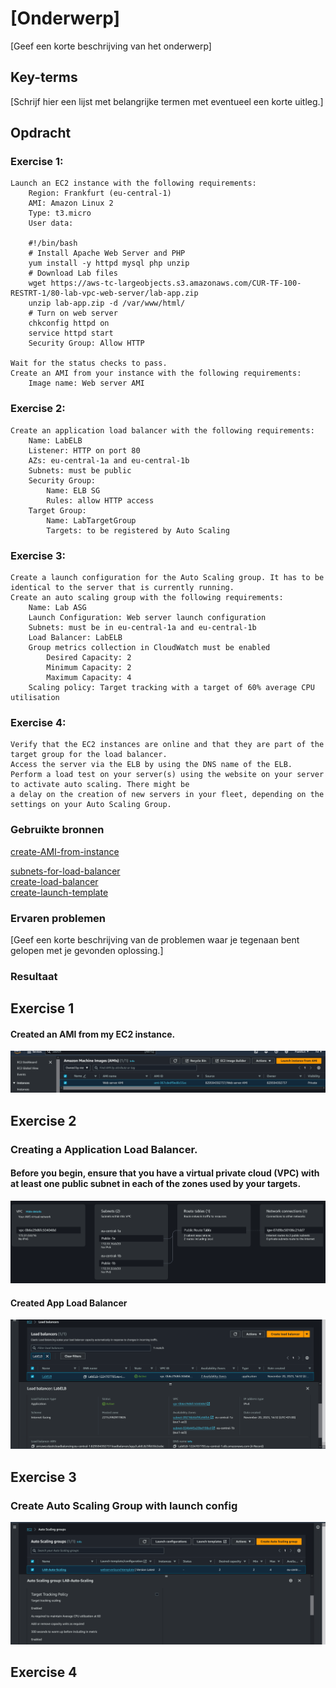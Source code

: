 # [Onderwerp]
[Geef een korte beschrijving van het onderwerp]

## Key-terms
[Schrijf hier een lijst met belangrijke termen met eventueel een korte uitleg.]

## Opdracht  
### Exercise 1:  

    Launch an EC2 instance with the following requirements:  
        Region: Frankfurt (eu-central-1)  
        AMI: Amazon Linux 2  
        Type: t3.micro  
        User data:  

        #!/bin/bash  
        # Install Apache Web Server and PHP  
        yum install -y httpd mysql php unzip  
        # Download Lab files  
        wget https://aws-tc-largeobjects.s3.amazonaws.com/CUR-TF-100-RESTRT-1/80-lab-vpc-web-server/lab-app.zip  
        unzip lab-app.zip -d /var/www/html/  
        # Turn on web server  
        chkconfig httpd on  
        service httpd start  
        Security Group: Allow HTTP  

    Wait for the status checks to pass.  
    Create an AMI from your instance with the following requirements:  
        Image name: Web server AMI  

### Exercise 2:  
 
    Create an application load balancer with the following requirements:  
        Name: LabELB  
        Listener: HTTP on port 80  
        AZs: eu-central-1a and eu-central-1b  
        Subnets: must be public  
        Security Group:    
            Name: ELB SG    
            Rules: allow HTTP access  
        Target Group:    
            Name: LabTargetGroup    
            Targets: to be registered by Auto Scaling    

### Exercise 3:  

    Create a launch configuration for the Auto Scaling group. It has to be identical to the server that is currently running.  
    Create an auto scaling group with the following requirements:    
        Name: Lab ASG  
        Launch Configuration: Web server launch configuration  
        Subnets: must be in eu-central-1a and eu-central-1b  
        Load Balancer: LabELB  
        Group metrics collection in CloudWatch must be enabled    
            Desired Capacity: 2  
            Minimum Capacity: 2  
            Maximum Capacity: 4  
        Scaling policy: Target tracking with a target of 60% average CPU utilisation  

### Exercise 4:  

    Verify that the EC2 instances are online and that they are part of the target group for the load balancer.  
    Access the server via the ELB by using the DNS name of the ELB.  
    Perform a load test on your server(s) using the website on your server to activate auto scaling. There might be   
    a delay on the creation of new servers in your fleet, depending on the settings on your Auto Scaling Group.    


### Gebruikte bronnen
[create-AMI-from-instance](https://docs.aws.amazon.com/toolkit-for-visual-studio/latest/user-guide/tkv-create-ami-from-instance.html)  

[subnets-for-load-balancer](https://docs.aws.amazon.com/elasticloadbalancing/latest/application/application-load-balancers.html#subnets-load-balancer)  
[create-load-balancer](https://docs.aws.amazon.com/elasticloadbalancing/latest/application/create-application-load-balancer.html)  
[create-launch-template](https://docs.aws.amazon.com/AWSEC2/latest/UserGuide/create-launch-template.html#lt-defined-parameters-console)  

### Ervaren problemen  
[Geef een korte beschrijving van de problemen waar je tegenaan bent gelopen met je gevonden oplossing.]

### Resultaat

## Exercise 1  
#### Created an AMI from my EC2 instance.  
![custom-AMI](../00_includes/AWS-02/AWS-1.0-AMI.png)

## Exercise 2  
### Creating a Application Load Balancer.  
#### Before you begin, ensure that you have a virtual private cloud (VPC) with at least one public subnet in each of the zones used by your targets.  
![VPC-2public-subnets](../00_includes/AWS-02/AWS-1.1-VPC.png)  

#### Created App Load Balancer  
![App-Load-Balancer](../00_includes/AWS-02/AWS-1.2-App-ELB.png)  

## Exercise 3  
### Create Auto Scaling Group with launch config  
![ASG-created](../00_includes/AWS-02/AWS-1.3-ASG.png)  

## Exercise 4  
### 


